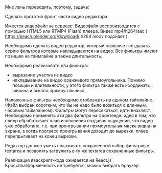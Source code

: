 Мне лень переводить, поэтому, задача:

Сделать прототип фронт части видео редактора.

Имеется видеофайл на сервере.
Видеофайл воспроизводится с помощью HTML5 или RTMP4 (Flash) плеера. Видео
mp4/h264/aac ( https://peach.blender.org/download/ h264 moov подойдет )

Необходимо сделать видео редактор, который позволяет создавать серию фильтров
которые накладываются на видео. Все фильтры имеют позицию на таймлайне а также
длительность.

Необходимо реализовать два фильтра:

* вырезание участка из видео
* накладывание на видео оранжевого прямоугольника. Помимо позиции и длительности, у этого фильтра также есть координаты, ширина и высота прямоугольника.

Наложенные фильтры необходимо отображать на едином таймлайне. (Файл выбран
    коротким, что бы не надо было возиться с длинным, часовым таймлайном).
Фильтры могут пересекаться, идти внахлёст.
Необходимо применять эти два фильтра на фронтенде: идея в том, что плеер
обрабатывает план исполнения создавая ощущение, что видео уже обработано,
  т.е. при проигрывании прямоугольная маска видна на экране, а когда прогресс
  проигрывания доходит до вырезки, плеер перепрыгивает на конец вырезки.

  Редактор должен уметь показывать сохраненный набор фильтров в textarea
  и позволять загружать в ту же textarea сохраненные фильтры. 

  Реализация яваскрипт-кода ожидается на React.js   Кроссплатформенность не
  требуется, можно выбрать браузер.
